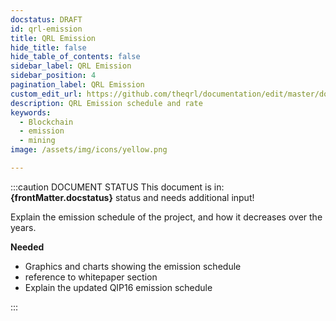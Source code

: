 ```yaml
---
docstatus: DRAFT
id: qrl-emission
title: QRL Emission
hide_title: false
hide_table_of_contents: false
sidebar_label: QRL Emission
sidebar_position: 4
pagination_label: QRL Emission
custom_edit_url: https://github.com/theqrl/documentation/edit/master/docs/basics/xmss.md
description: QRL Emission schedule and rate
keywords:
  - Blockchain
  - emission
  - mining
image: /assets/img/icons/yellow.png

---
```


:::caution DOCUMENT STATUS 
<span>This document is in: <b>{frontMatter.docstatus}</b> status and needs additional input!</span>


Explain the emission schedule of the project, and how it decreases over the years.

**Needed**

- Graphics and charts showing the emission schedule
- reference to whitepaper section
- Explain the updated QIP16 emission schedule

:::


